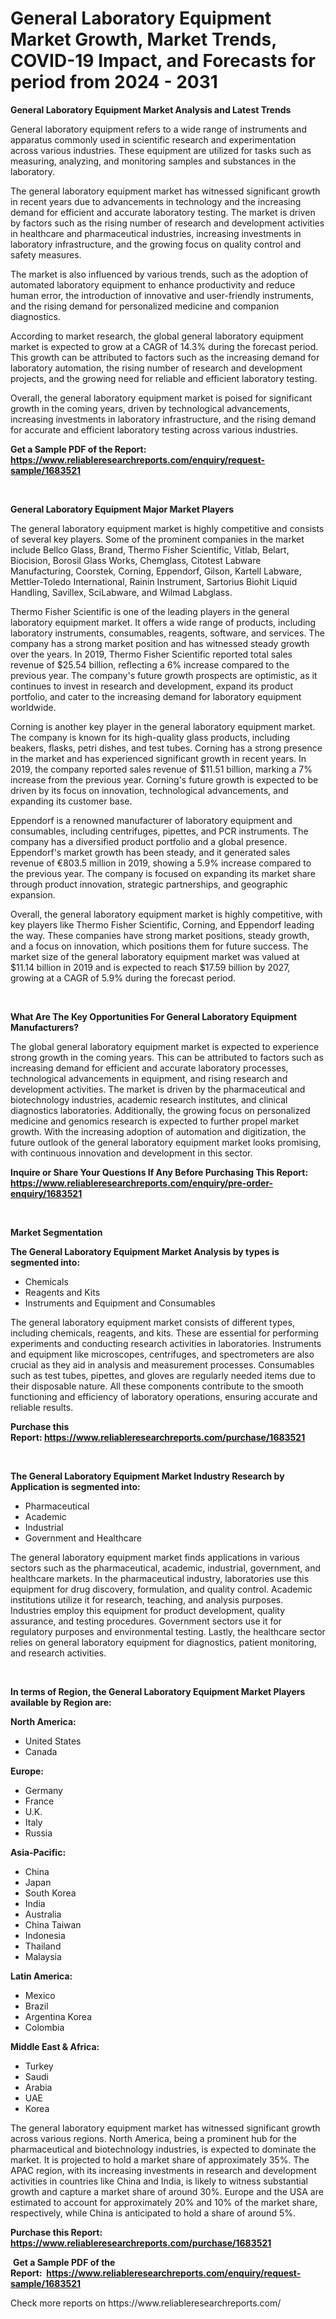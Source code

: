 <p><h1>General Laboratory Equipment Market Growth, Market Trends, COVID-19 Impact, and Forecasts for period from 2024 - 2031</h1></p><p><strong>General Laboratory Equipment Market Analysis and Latest Trends</strong></p>
<p><p>General laboratory equipment refers to a wide range of instruments and apparatus commonly used in scientific research and experimentation across various industries. These equipment are utilized for tasks such as measuring, analyzing, and monitoring samples and substances in the laboratory.</p><p>The general laboratory equipment market has witnessed significant growth in recent years due to advancements in technology and the increasing demand for efficient and accurate laboratory testing. The market is driven by factors such as the rising number of research and development activities in healthcare and pharmaceutical industries, increasing investments in laboratory infrastructure, and the growing focus on quality control and safety measures.</p><p>The market is also influenced by various trends, such as the adoption of automated laboratory equipment to enhance productivity and reduce human error, the introduction of innovative and user-friendly instruments, and the rising demand for personalized medicine and companion diagnostics.</p><p>According to market research, the global general laboratory equipment market is expected to grow at a CAGR of 14.3% during the forecast period. This growth can be attributed to factors such as the increasing demand for laboratory automation, the rising number of research and development projects, and the growing need for reliable and efficient laboratory testing.</p><p>Overall, the general laboratory equipment market is poised for significant growth in the coming years, driven by technological advancements, increasing investments in laboratory infrastructure, and the rising demand for accurate and efficient laboratory testing across various industries.</p></p>
<p><strong>Get a Sample PDF of the Report:&nbsp; <a href="https://www.reliableresearchreports.com/enquiry/request-sample/1683521">https://www.reliableresearchreports.com/enquiry/request-sample/1683521</a></strong></p>
<p>&nbsp;</p>
<p><strong>General Laboratory Equipment Major Market Players</strong></p>
<p><p>The general laboratory equipment market is highly competitive and consists of several key players. Some of the prominent companies in the market include Bellco Glass, Brand, Thermo Fisher Scientific, Vitlab, Belart, Biocision, Borosil Glass Works, Chemglass, Citotest Labware Manufacturing, Coorstek, Corning, Eppendorf, Gilson, Kartell Labware, Mettler-Toledo International, Rainin Instrument, Sartorius Biohit Liquid Handling, Savillex, SciLabware, and Wilmad Labglass.</p><p>Thermo Fisher Scientific is one of the leading players in the general laboratory equipment market. It offers a wide range of products, including laboratory instruments, consumables, reagents, software, and services. The company has a strong market position and has witnessed steady growth over the years. In 2019, Thermo Fisher Scientific reported total sales revenue of $25.54 billion, reflecting a 6% increase compared to the previous year. The company's future growth prospects are optimistic, as it continues to invest in research and development, expand its product portfolio, and cater to the increasing demand for laboratory equipment worldwide.</p><p>Corning is another key player in the general laboratory equipment market. The company is known for its high-quality glass products, including beakers, flasks, petri dishes, and test tubes. Corning has a strong presence in the market and has experienced significant growth in recent years. In 2019, the company reported sales revenue of $11.51 billion, marking a 7% increase from the previous year. Corning's future growth is expected to be driven by its focus on innovation, technological advancements, and expanding its customer base.</p><p>Eppendorf is a renowned manufacturer of laboratory equipment and consumables, including centrifuges, pipettes, and PCR instruments. The company has a diversified product portfolio and a global presence. Eppendorf's market growth has been steady, and it generated sales revenue of €803.5 million in 2019, showing a 5.9% increase compared to the previous year. The company is focused on expanding its market share through product innovation, strategic partnerships, and geographic expansion.</p><p>Overall, the general laboratory equipment market is highly competitive, with key players like Thermo Fisher Scientific, Corning, and Eppendorf leading the way. These companies have strong market positions, steady growth, and a focus on innovation, which positions them for future success. The market size of the general laboratory equipment market was valued at $11.14 billion in 2019 and is expected to reach $17.59 billion by 2027, growing at a CAGR of 5.9% during the forecast period.</p></p>
<p>&nbsp;</p>
<p><strong>What Are The Key Opportunities For General Laboratory Equipment Manufacturers?</strong></p>
<p><p>The global general laboratory equipment market is expected to experience strong growth in the coming years. This can be attributed to factors such as increasing demand for efficient and accurate laboratory processes, technological advancements in equipment, and rising research and development activities. The market is driven by the pharmaceutical and biotechnology industries, academic research institutes, and clinical diagnostics laboratories. Additionally, the growing focus on personalized medicine and genomics research is expected to further propel market growth. With the increasing adoption of automation and digitization, the future outlook of the general laboratory equipment market looks promising, with continuous innovation and development in this sector.</p></p>
<p><strong>Inquire or Share Your Questions If Any Before Purchasing This Report: <a href="https://www.reliableresearchreports.com/enquiry/pre-order-enquiry/1683521">https://www.reliableresearchreports.com/enquiry/pre-order-enquiry/1683521</a></strong></p>
<p>&nbsp;</p>
<p><strong>Market Segmentation</strong></p>
<p><strong>The General Laboratory Equipment Market Analysis by types is segmented into:</strong></p>
<p><ul><li>Chemicals</li><li>Reagents and Kits</li><li>Instruments and Equipment and Consumables</li></ul></p>
<p><p>The general laboratory equipment market consists of different types, including chemicals, reagents, and kits. These are essential for performing experiments and conducting research activities in laboratories. Instruments and equipment like microscopes, centrifuges, and spectrometers are also crucial as they aid in analysis and measurement processes. Consumables such as test tubes, pipettes, and gloves are regularly needed items due to their disposable nature. All these components contribute to the smooth functioning and efficiency of laboratory operations, ensuring accurate and reliable results.</p></p>
<p><strong>Purchase this Report:&nbsp;<a href="https://www.reliableresearchreports.com/purchase/1683521">https://www.reliableresearchreports.com/purchase/1683521</a></strong></p>
<p>&nbsp;</p>
<p><strong>The General Laboratory Equipment Market Industry Research by Application is segmented into:</strong></p>
<p><ul><li>Pharmaceutical</li><li>Academic</li><li>Industrial</li><li>Government and Healthcare</li></ul></p>
<p><p>The general laboratory equipment market finds applications in various sectors such as the pharmaceutical, academic, industrial, government, and healthcare markets. In the pharmaceutical industry, laboratories use this equipment for drug discovery, formulation, and quality control. Academic institutions utilize it for research, teaching, and analysis purposes. Industries employ this equipment for product development, quality assurance, and testing procedures. Government sectors use it for regulatory purposes and environmental testing. Lastly, the healthcare sector relies on general laboratory equipment for diagnostics, patient monitoring, and research activities.</p></p>
<p>&nbsp;</p>
<p><strong>In terms of Region, the General Laboratory Equipment Market Players available by Region are:</strong></p>
<p>
    <p> <strong> North America: </strong>
        <ul>
            <li>United States</li>
            <li>Canada</li>
        </ul>
        </p> 
    <p> <strong> Europe: </strong>
        <ul>
            <li>Germany</li>
            <li>France</li>
            <li>U.K.</li>
            <li>Italy</li>
            <li>Russia</li>
        </ul>
        </p> 
    <p> <strong> Asia-Pacific: </strong>
        <ul>
            <li>China</li>
            <li>Japan</li>
            <li>South Korea</li>
            <li>India</li>
            <li>Australia</li>
            <li>China Taiwan</li>
            <li>Indonesia</li>
            <li>Thailand</li>
            <li>Malaysia</li>
        </ul>
        </p> 
    <p> <strong> Latin America: </strong>
        <ul>
            <li>Mexico</li>
            <li>Brazil</li>
            <li>Argentina Korea</li>
            <li>Colombia</li>
        </ul>
        </p> 
    <p> <strong> Middle East & Africa: </strong>
        <ul>
            <li>Turkey</li>
            <li>Saudi</li>
            <li>Arabia</li>
            <li>UAE</li>
            <li>Korea</li>
        </ul>
    </p>
    </p>
<p><p>The general laboratory equipment market has witnessed significant growth across various regions. North America, being a prominent hub for the pharmaceutical and biotechnology industries, is expected to dominate the market. It is projected to hold a market share of approximately 35%. The APAC region, with its increasing investments in research and development activities in countries like China and India, is likely to witness substantial growth and capture a market share of around 30%. Europe and the USA are estimated to account for approximately 20% and 10% of the market share, respectively, while China is anticipated to hold a share of around 5%.</p></p>
<p><strong>Purchase this Report: <a href="https://www.reliableresearchreports.com/purchase/1683521">https://www.reliableresearchreports.com/purchase/1683521</a></strong></p>
<p>&nbsp;<strong>Get a Sample PDF of the Report:&nbsp;&nbsp;<a href="https://www.reliableresearchreports.com/enquiry/request-sample/1683521">https://www.reliableresearchreports.com/enquiry/request-sample/1683521</a></strong></p>
<p><strong></strong></p>
<p>Check more reports on https://www.reliableresearchreports.com/</p>